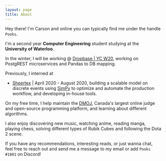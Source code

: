 ```yaml
---
layout: page
title: About
---
```


Hey there!
I'm Carson and online you can typically find me under the handle `Pooks`.

I'm a second year <strong>Computer Engineering</strong> student studying at the <strong>University of Waterloo</strong>.

In the winter, I will be working @ <ins>[Dropbase \| YC W20](https://www.dropbase.io/)</ins>, working on PostgREST microservices and Pandas to DB mapping. 

Previously, I interned at

* <ins>[Sheertex](https://www.sheertex.com/)</ins> \| April 2020 - August 2020, building a scalable model on discrete events using [SimPy](https://simpy.readthedocs.io/en/latest/) to optimize and automate the production workflow, and developing in-house tools.

On my free time, I help maintain the <ins>[DMOJ](https://dmoj.ca/)</ins>, Canada's largest online judge and open-source programming platform, and learning about different algorithms.

I also enjoy discovering new music, watching anime, reading manga, playing chess, solving different types of Rubik Cubes and following the Dota 2 scene.

If you have any recommendations, interesting reads, or just wanna chat, feel free to reach out and send me a message to my email or add `Pooks #1001` on Discord!
